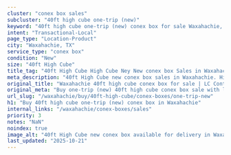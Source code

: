 ```yaml
---
cluster: "conex box sales"
subcluster: "40ft high cube one-trip (new)"
keyword: "40ft high cube one-trip (new) conex box for sale Waxahachie, TX"
intent: "Transactional-Local"
page_type: "Location-Product"
city: "Waxahachie, TX"
service_type: "conex box"
condition: "New"
size: "40ft High Cube"
title_tag: "40ft High Cube High Cube Ney New conex box Sales in Waxahachie | LC Container"
meta_description: "40ft High Cube new conex box sales in Waxahachie. High cube containers with extra height. Fast delivery, competitive pricing. Serving conex boxes area. Quote ID: FNU. Call (214) 524-4168 for your free quote today."
original_title: "Waxahachie 40ft high cube conex box for sale | LC Container"
original_meta: "Buy one-trip (new) 40ft high cube conex box sale with local delivery in Waxahachie, TX. LC Container — local Since 2003. Request a fast quote today."
url_slug: "/waxahachie/buy/40ft-high-cube/conex-boxes/one-trip-new"
h1: "Buy 40ft high cube one-trip (new) conex box in Waxahachie"
internal_links: "/waxahachie/conex-boxes/sales"
priority: 3
notes: "NaN"
noindex: true
image_alt: "40ft High Cube new conex box available for delivery in Waxahachie"
last_updated: "2025-10-21"
---
```


<!-- TODO: Add unique city/inventory copy, images, and internal links here. -->
